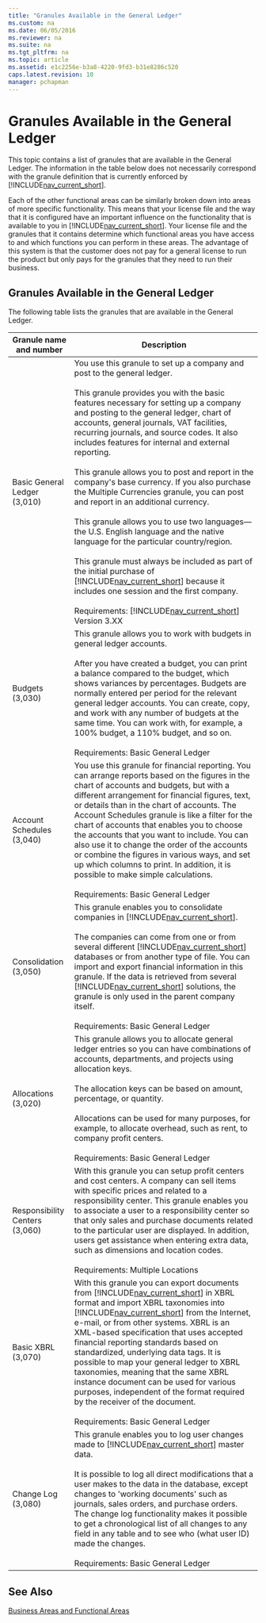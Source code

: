 ```yaml
---
title: "Granules Available in the General Ledger"
ms.custom: na
ms.date: 06/05/2016
ms.reviewer: na
ms.suite: na
ms.tgt_pltfrm: na
ms.topic: article
ms.assetid: e1c2256e-b3a8-4220-9fd3-b31e8286c520
caps.latest.revision: 10
manager: pchapman
---
```

# Granules Available in the General Ledger
This topic contains a list of granules that are available in the General Ledger. The information in the table below does not necessarily correspond with the granule definition that is currently enforced by [!INCLUDE[nav_current_short](includes/nav_current_short_md.md)].  
  
 Each of the other functional areas can be similarly broken down into areas of more specific functionality. This means that your license file and the way that it is configured have an important influence on the functionality that is available to you in [!INCLUDE[nav_current_short](includes/nav_current_short_md.md)]. Your license file and the granules that it contains determine which functional areas you have access to and which functions you can perform in these areas. The advantage of this system is that the customer does not pay for a general license to run the product but only pays for the granules that they need to run their business.  
  
## Granules Available in the General Ledger  
 The following table lists the granules that are available in the General Ledger.  
  
|Granule name and number|Description|  
|-----------------------------|-----------------|  
|Basic General Ledger \(3,010\)|You use this granule to set up a company and post to the general ledger.<br /><br /> This granule provides you with the basic features necessary for setting up a company and posting to the general ledger, chart of accounts, general journals, VAT facilities, recurring journals, and source codes. It also includes features for internal and external reporting.<br /><br /> This granule allows you to post and report in the company's base currency. If you also purchase the Multiple Currencies granule, you can post and report in an additional currency.<br /><br /> This granule allows you to use two languages—the U.S. English language and the native language for the particular country\/region.<br /><br /> This granule must always be included as part of the initial purchase of [!INCLUDE[nav_current_short](includes/nav_current_short_md.md)] because it includes one session and the first company.<br /><br /> Requirements: [!INCLUDE[nav_current_short](includes/nav_current_short_md.md)] Version 3.XX|  
|Budgets \(3,030\)|This granule allows you to work with budgets in general ledger accounts.<br /><br /> After you have created a budget, you can print a balance compared to the budget, which shows variances by percentages. Budgets are normally entered per period for the relevant general ledger accounts. You can create, copy, and work with any number of budgets at the same time. You can work with, for example, a 100% budget, a 110% budget, and so on.<br /><br /> Requirements: Basic General Ledger|  
|Account Schedules \(3,040\)|You use this granule for financial reporting. You can arrange reports based on the figures in the chart of accounts and budgets, but with a different arrangement for financial figures, text, or details than in the chart of accounts. The Account Schedules granule is like a filter for the chart of accounts that enables you to choose the accounts that you want to include. You can also use it to change the order of the accounts or combine the figures in various ways, and set up which columns to print. In addition, it is possible to make simple calculations.<br /><br /> Requirements: Basic General Ledger|  
|Consolidation \(3,050\)|This granule enables you to consolidate companies in [!INCLUDE[nav_current_short](includes/nav_current_short_md.md)].<br /><br /> The companies can come from one or from several different [!INCLUDE[nav_current_short](includes/nav_current_short_md.md)] databases or from another type of file. You can import and export financial information in this granule. If the data is retrieved from several [!INCLUDE[nav_current_short](includes/nav_current_short_md.md)] solutions, the granule is only used in the parent company itself.<br /><br /> Requirements: Basic General Ledger|  
|Allocations \(3,020\)|This granule allows you to allocate general ledger entries so you can have combinations of accounts, departments, and projects using allocation keys.<br /><br /> The allocation keys can be based on amount, percentage, or quantity.<br /><br /> Allocations can be used for many purposes, for example, to allocate overhead, such as rent, to company profit centers.<br /><br /> Requirements: Basic General Ledger|  
|Responsibility Centers \(3,060\)|With this granule you can setup profit centers and cost centers. A company can sell items with specific prices and related to a responsibility center. This granule enables you to associate a user to a responsibility center so that only sales and purchase documents related to the particular user are displayed. In addition, users get assistance when entering extra data, such as dimensions and location codes.<br /><br /> Requirements: Multiple Locations|  
|Basic XBRL \(3,070\)|With this granule you can export documents from [!INCLUDE[nav_current_short](includes/nav_current_short_md.md)] in XBRL format and import XBRL taxonomies into [!INCLUDE[nav_current_short](includes/nav_current_short_md.md)] from the Internet, e\-mail, or from other systems. XBRL is an XML\-based specification that uses accepted financial reporting standards based on standardized, underlying data tags. It is possible to map your general ledger to XBRL taxonomies, meaning that the same XBRL instance document can be used for various purposes, independent of the format required by the receiver of the document.<br /><br /> Requirements: Basic General Ledger|  
|Change Log \(3,080\)|This granule enables you to log user changes made to [!INCLUDE[nav_current_short](includes/nav_current_short_md.md)] master data.<br /><br /> It is possible to log all direct modifications that a user makes to the data in the database, except changes to 'working documents' such as journals, sales orders, and purchase orders. The change log functionality makes it possible to get a chronological list of all changes to any field in any table and to see who \(what user ID\) made the changes.<br /><br /> Requirements: Basic General Ledger|  
  
## See Also  
 [Business Areas and Functional Areas](Business-Areas-and-Functional-Areas.md)